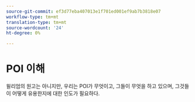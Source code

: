 ```yaml
---
source-git-commit: ef3d77eba407013e1f701ed001ef9ab7b3818e07
workflow-type: tm+mt
translation-type: tm+mt
source-wordcount: '24'
ht-degree: 0%

---
```

# POI 이해

윌리엄의 원고는 아니지만, 우리는 POI가 무엇이고, 그들이 무엇을 하고 있으며, 그것들이 어떻게 유용한지에 대한 인도가 필요하다.

